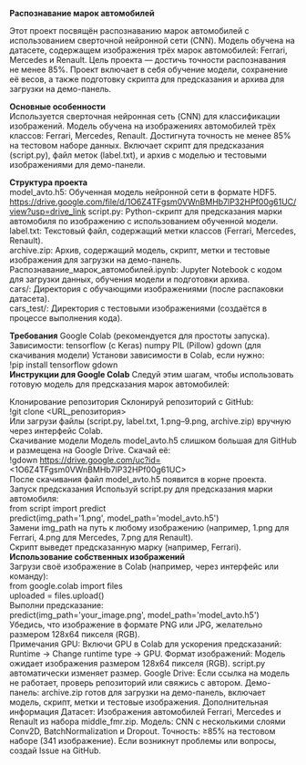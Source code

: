 **Распознавание марок автомобилей**

Этот проект посвящён распознаванию марок автомобилей с использованием сверточной нейронной сети (CNN). Модель обучена на датасете, содержащем изображения трёх марок автомобилей: Ferrari, Mercedes и Renault. Цель проекта — достичь точности распознавания не менее 85%. Проект включает в себя обучение модели, сохранение её весов, а также подготовку скрипта для предсказания и архива для загрузки на демо-панель.

**Основные особенности**  
Используется сверточная нейронная сеть (CNN) для классификации изображений.
Модель обучена на изображениях автомобилей трёх классов: Ferrari, Mercedes, Renault.
Достигнута точность не менее 85% на тестовом наборе данных.
Включает скрипт для предсказания (script.py), файл меток (label.txt), и архив с моделью и тестовыми изображениями для демо-панели.

**Структура проекта**  
model_avto.h5: Обученная модель нейронной сети в формате HDF5. https://drive.google.com/file/d/1O6Z4TFgsm0VWnBMHb7lP32HPf00g61UC/view?usp=drive_link
script.py: Python-скрипт для предсказания марки автомобиля по изображению с использованием обученной модели.  
label.txt: Текстовый файл, содержащий метки классов (Ferrari, Mercedes, Renault).  
archive.zip: Архив, содержащий модель, скрипт, метки и тестовые изображения для загрузки на демо-панель.  
Распознавание_марок_автомобилей.ipynb: Jupyter Notebook с кодом для загрузки данных, обучения модели и подготовки архива.  
cars/: Директория с обучающими изображениями (после распаковки датасета).  
cars_test/: Директория с тестовыми изображениями (создаётся в процессе выполнения кода).

**Требования**
Google Colab (рекомендуется для простоты запуска).
Зависимости:
tensorflow (с Keras)
numpy
PIL (Pillow)
gdown (для скачивания модели)
Установи зависимости в Colab, если нужно:  
!pip install tensorflow gdown  
**Инструкции для Google Colab**
Следуй этим шагам, чтобы использовать готовую модель для предсказания марок автомобилей:

Клонирование репозитория
Склонируй репозиторий с GitHub:  
!git clone <URL_репозитория>  
Или загрузи файлы (script.py, label.txt, 1.png–9.png, archive.zip) вручную через интерфейс Colab.  
Скачивание модели
Модель model_avto.h5 слишком большая для GitHub и размещена на Google Drive. Скачай её:  
!gdown https://drive.google.com/uc?id=<1O6Z4TFgsm0VWnBMHb7lP32HPf00g61UC>  
После скачивания файл model_avto.h5 появится в корне проекта.  
Запуск предсказания
Используй script.py для предсказания марки автомобиля:  
from script import predict  
predict(img_path='1.png', model_path='model_avto.h5')  
Замени img_path на путь к любому изображению (например, 1.png для Ferrari, 4.png для Mercedes, 7.png для Renault).  
Скрипт выведет предсказанную марку (например, Ferrari).  
**Использование собственных изображений**  
Загрузи своё изображение в Colab (например, через интерфейс или команду):  
from google.colab import files  
uploaded = files.upload()  
Выполни предсказание:  
predict(img_path='your_image.png', model_path='model_avto.h5')  
Убедись, что изображение в формате PNG или JPG, желательно размером 128x64 пикселя (RGB).  
Примечания
GPU: Включи GPU в Colab для ускорения предсказаний: Runtime → Change runtime type → GPU.
Формат изображений: Модель ожидает изображения размером 128x64 пикселя (RGB). script.py автоматически изменяет размер.
Google Drive: Если ссылка на модель не работает, проверь репозиторий или свяжись с автором.
Демо-панель: archive.zip готов для загрузки на демо-панель, включает модель, скрипт, метки и тестовые изображения.
Дополнительная информация
Датасет: Изображения автомобилей Ferrari, Mercedes и Renault из набора middle_fmr.zip.
Модель: CNN с несколькими слоями Conv2D, BatchNormalization и Dropout.
Точность: ≥85% на тестовом наборе (341 изображение).
Если возникнут проблемы или вопросы, создай Issue на GitHub.
